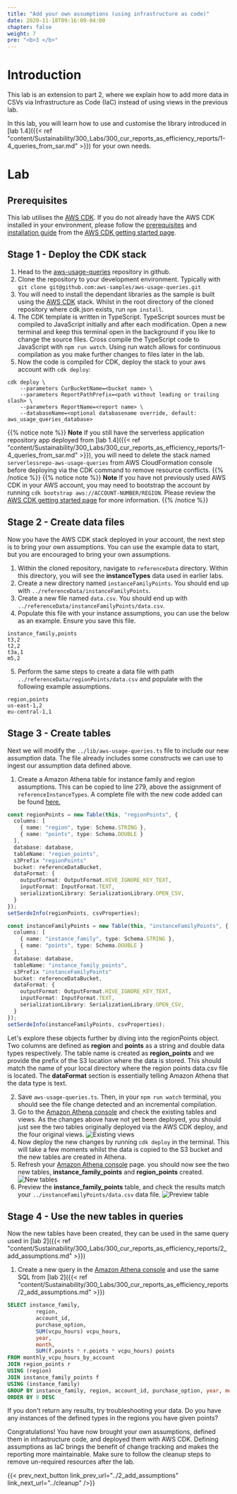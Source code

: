```yaml
---
title: "Add your own assumptions (using infrastructure as code)"
date: 2020-11-18T09:16:09-04:00
chapter: false
weight: 7
pre: "<b>3 </b>"
---
```


# Introduction

This lab is an extension to part 2, where we explain how to add more data in CSVs via Infrastructure as Code (IaC) instead of using views in the previous lab.

In this lab, you will learn how to use and customise the library introduced in [lab 1.4]({{< ref "content/Sustainability/300_Labs/300_cur_reports_as_efficiency_reports/1-4_queries_from_sar.md" >}}) for your own needs.

# Lab
## Prerequisites

This lab utilises the [AWS CDK](https://docs.aws.amazon.com/cdk/latest/guide/home.html). If you do not already have the AWS CDK installed in your environment, please follow the [prerequisites](https://docs.aws.amazon.com/cdk/v2/guide/getting_started.html#getting_started_prerequisites) and [installation guide](https://docs.aws.amazon.com/cdk/v2/guide/getting_started.html#getting_started_install) from the [AWS CDK getting started page](https://docs.aws.amazon.com/cdk/v2/guide/getting_started.html).

## Stage 1 - Deploy the CDK stack

1. Head to the [aws-usage-queries](https://github.com/aws-samples/aws-usage-queries) repository in github.
2. Clone the repository to your development environment. Typically with `git clone git@github.com:aws-samples/aws-usage-queries.git`
3. You will need to install the dependant libraries as the sample is built using the [AWS CDK](https://docs.aws.amazon.com/cdk/latest/guide/home.html) stack. Whilst in the root directory of the cloned repository where cdk.json exists, run `npm install`.
4. The CDK template is written in TypeScript. TypeScript sources must be compiled to JavaScript initially and after each modification. Open a new terminal and keep this terminal open in the background if you like to change the source files. Cross compile the TypeScript code to JavaScript with `npm run watch`. Using run watch allows for continuous compilation as you make further changes to files later in the lab.
5. Now the code is compiled for CDK, deploy the stack to your aws account with `cdk deploy`:
```
cdk deploy \
    --parameters CurBucketName=<bucket name> \
    --parameters ReportPathPrefix=<path without leading or trailing slash> \
    --parameters ReportName=<report name> \
    --databaseName=<optional databasename override, default: aws_usage_queries_database>
```
{{% notice note %}}
**Note** If you still have the serverless application repository app deployed from [lab 1.4]({{< ref "content/Sustainability/300_Labs/300_cur_reports_as_efficiency_reports/1-4_queries_from_sar.md" >}}), you will need to delete the stack named `serverlessrepo-aws-usage-queries` from AWS CloudFormation console before deploying via the CDK command to remove resource conflicts.
{{% /notice %}}
{{% notice note %}}
**Note** If you have not previously used AWS CDK in your AWS account, you may need to bootstrap the account by running `cdk bootstrap aws://ACCOUNT-NUMBER/REGION`. Please review the [AWS CDK getting started page](https://docs.aws.amazon.com/cdk/latest/guide/getting_started.html) for more information.
{{% /notice %}}

## Stage 2 - Create data files
Now you have the AWS CDK stack deployed in your account, the next step is to bring your own assumptions. You can use the example data to start, but you are encouraged to bring your own assumptions.

1. Within the cloned repository, navigate to `referenceData` directory. Within this directory, you will see the **instanceTypes** data used in earlier labs.
2. Create a new directory named `instanceFamilyPoints`. You should end up with `../referenceData/instanceFamilyPoints`.
3. Create a new file named `data.csv`. You should end up with `../referenceData/instanceFamilyPoints/data.csv`.
4. Populate this file with your instance assumptions, you can use the below as an example. Ensure you save this file.
```
instance_family,points
t3,2
t2,2
t3a,1
m5,2
```
5. Perform the same steps to create a data file with path `../referenceData/regionPoints/data.csv` and populate with the following example assumptions.
```
region,points
us-east-1,2
eu-central-1,1
```

## Stage 3 - Create tables
Next we will modify the `../lib/aws-usage-queries.ts` file to include our new assumption data. The file already includes some constructs we can use to ingest our assumption data defined above.

1. Create a Amazon Athena table for instance family and region assumptions. This can be copied to line 279, above the assignment of `referenceInstanceTypes`. A complete file with the new code added can be found [here.](/Sustainability/300_cur_reports_as_efficiency_reports/lab3/code/aws-usage-queries.ts")
```typescript
const regionPoints = new Table(this, "regionPoints", {
  columns: [
    { name: "region", type: Schema.STRING },
    { name: "points", type: Schema.DOUBLE }
  ],
  database: database,
  tableName: "region_points",
  s3Prefix "regionPoints"
  bucket: referenceDataBucket,
  dataFormat: {
    outputFormat: OutputFormat.HIVE_IGNORE_KEY_TEXT,
    inputFormat: InputFormat.TEXT,
    serializationLibrary: SerializationLibrary.OPEN_CSV,
  }
});
setSerdeInfo(regionPoints, csvProperties);

const instanceFamilyPoints = new Table(this, "instanceFamilyPoints", {
  columns: [
    { name: "instance_family", type: Schema.STRING },
    { name: "points", type: Schema.DOUBLE }
  ],
  database: database,
  tableName: "instance_family_points",
  s3Prefix "instanceFamilyPoints"
  bucket: referenceDataBucket,
  dataFormat: {
    outputFormat: OutputFormat.HIVE_IGNORE_KEY_TEXT,
    inputFormat: InputFormat.TEXT,
    serializationLibrary: SerializationLibrary.OPEN_CSV,
  }
});
setSerdeInfo(instanceFamilyPoints, csvProperties);
```
Let's explore these objects further by diving into the regionPoints object. Two columns are defined as **region** and **points** as a string and double data types respectively. The table name is created as **region_points** and we provide the prefix of the S3 location where the data is stored. This should match the name of your local directory where the region points data.csv file is located. The **dataFormat** section is essentially telling Amazon Athena that the data type is text.

2. Save `aws-usage-queries.ts`. Then, in your `npm run watch` terminal, you should see the file change detected and an incremental compilation.
3. Go to the [Amazon Athena console](https://console.aws.amazon.com/athena/home?force#query) and check the existing tables and views. As the changes above have not yet been deployed, you should just see the two tables originally deployed via the AWS CDK deploy, and the four original views.
![Existing views](/Sustainability/300_cur_reports_as_efficiency_reports/lab3/images/existing_views.png)
4. Now deploy the new changes by running `cdk deploy` in the terminal. This will take a few moments whilst the data is copied to the S3 bucket and the new tables are created in Athena.
5. Refresh your [Amazon Athena console](https://console.aws.amazon.com/athena/home?force#query) page. you should now see the two new tables, **instance_family_points** and **region_points** created.
![New tables](/Sustainability/300_cur_reports_as_efficiency_reports/lab3/images/new_tables.png)
6. Preview the **instance_family_points** table, and check the results match your `../instanceFamilyPoints/data.csv` data file.
![Preview table](/Sustainability/300_cur_reports_as_efficiency_reports/lab3/images/preview_table.png)

## Stage 4 - Use the new tables in queries
Now the new tables have been created, they can be used in the same query used in [lab 2]({{< ref "content/Sustainability/300_Labs/300_cur_reports_as_efficiency_reports/2_add_assumptions.md" >}})

1. Create a new query in the [Amazon Athena console](https://console.aws.amazon.com/athena/home?force#query) and use the same SQL from [lab 2]({{< ref "content/Sustainability/300_Labs/300_cur_reports_as_efficiency_reports/2_add_assumptions.md" >}})
```sql
SELECT instance_family,
         region,
         account_id,
         purchase_option,
         SUM(vcpu_hours) vcpu_hours,
         year,
         month,
         SUM(f.points * r.points * vcpu_hours) points
FROM monthly_vcpu_hours_by_account
JOIN region_points r
USING (region)
JOIN instance_family_points f
USING (instance_family)
GROUP BY instance_family, region, account_id, purchase_option, year, month
ORDER BY 8 DESC
```
If you don't return any results, try troubleshooting your data. Do you have any instances of the defined types in the regions you have given points?


Congratulations! You have now brought your own assumptions, defined them in infrastructure code, and deployed them with AWS CDK. Defining assumptions as IaC brings the benefit of change tracking and makes the reporting more maintainable. Make sure to follow the cleanup steps to remove un-required resources after the lab.

{{< prev_next_button link_prev_url="../2_add_assumptions" link_next_url="../cleanup" />}}
